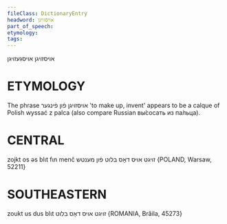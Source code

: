 ```yaml
---
fileClass: DictionaryEntry
headword: אויסזויגן
part_of_speech: 
etymology: 
tags: 
---
```

אויסזויגן
אויסגעזויגן

ETYMOLOGY
===========
The phrase אויסזויגן פֿון פֿינגער 'to make up, invent' appears to be a calque of Polish wyssać z palca (also compare Russian вы́сосать из па́льца). 


CENTRAL
========

zojkt os əs blɩt fɩn menč זויגט אויס דאָס בלוט פֿון מענטש {POLAND, Warsaw, 52211}

SOUTHEASTERN
==============

zoukt us dus blɩt זויגט אויס דאָס בלוט {ROMANIA, Brăila, 45273}
